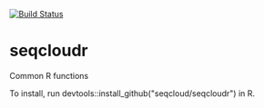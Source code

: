 [![Build Status](https://travis-ci.org/seqcloud/seqcloudr.svg?branch=master)](https://travis-ci.org/seqcloud/seqcloudr)

# seqcloudr
Common R functions

To install, run devtools::install_github("seqcloud/seqcloudr") in R.
